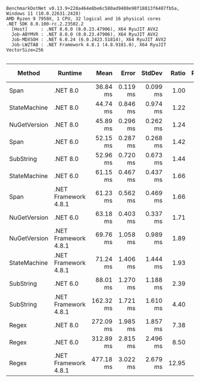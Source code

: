 ```

BenchmarkDotNet v0.13.9+228a464e8be6c580ad9408e98f18813f6407fb5a, Windows 11 (10.0.22631.2428)
AMD Ryzen 9 7950X, 1 CPU, 32 logical and 16 physical cores
.NET SDK 8.0.100-rc.2.23502.2
  [Host]     : .NET 8.0.0 (8.0.23.47906), X64 RyuJIT AVX2
  Job-ABYMVR : .NET 8.0.0 (8.0.23.47906), X64 RyuJIT AVX2
  Job-MDXSOH : .NET 6.0.24 (6.0.2423.51814), X64 RyuJIT AVX2
  Job-LWZTAB : .NET Framework 4.8.1 (4.8.9181.0), X64 RyuJIT VectorSize=256


```
| Method       | Runtime              | Mean      | Error    | StdDev   | Ratio | RatioSD | Gen0        | Gen1     | Gen2     | Allocated  | Alloc Ratio |
|------------- |--------------------- |----------:|---------:|---------:|------:|--------:|------------:|---------:|---------:|-----------:|------------:|
| Span         | .NET 8.0             |  36.84 ms | 0.119 ms | 0.099 ms |  1.00 |    0.00 |   5428.5714 | 142.8571 | 142.8571 |   90.66 MB |        1.00 |
| StateMachine | .NET 8.0             |  44.74 ms | 0.846 ms | 0.974 ms |  1.22 |    0.02 |   8500.0000 | 166.6667 | 166.6667 |  139.16 MB |        1.53 |
| NuGetVersion | .NET 8.0             |  45.89 ms | 0.296 ms | 0.262 ms |  1.24 |    0.01 |   7636.3636 |  90.9091 |  90.9091 |  126.42 MB |        1.39 |
| Span         | .NET 6.0             |  52.15 ms | 0.287 ms | 0.268 ms |  1.42 |    0.01 |   5400.0000 | 100.0000 | 100.0000 |   90.66 MB |        1.00 |
| SubString    | .NET 8.0             |  52.96 ms | 0.720 ms | 0.673 ms |  1.44 |    0.02 |  10800.0000 | 100.0000 | 100.0000 |  176.93 MB |        1.95 |
| StateMachine | .NET 6.0             |  61.15 ms | 0.467 ms | 0.437 ms |  1.66 |    0.01 |   8444.4444 | 111.1111 | 111.1111 |  139.16 MB |        1.53 |
| Span         | .NET Framework 4.8.1 |  61.23 ms | 0.562 ms | 0.469 ms |  1.66 |    0.01 |  14625.0000 | 125.0000 | 125.0000 |   92.74 MB |        1.02 |
| NuGetVersion | .NET 6.0             |  63.18 ms | 0.403 ms | 0.337 ms |  1.71 |    0.01 |   7625.0000 | 125.0000 | 125.0000 |  126.42 MB |        1.39 |
| NuGetVersion | .NET Framework 4.8.1 |  69.76 ms | 1.058 ms | 0.989 ms |  1.89 |    0.03 |  25000.0000 | 125.0000 | 125.0000 |  154.76 MB |        1.71 |
| StateMachine | .NET Framework 4.8.1 |  71.24 ms | 1.406 ms | 1.444 ms |  1.93 |    0.04 |  22857.1429 | 142.8571 | 142.8571 |   142.1 MB |        1.57 |
| SubString    | .NET 6.0             |  88.01 ms | 1.270 ms | 1.188 ms |  2.39 |    0.03 |  10833.3333 | 166.6667 | 166.6667 |  176.93 MB |        1.95 |
| SubString    | .NET Framework 4.8.1 | 162.32 ms | 1.721 ms | 1.610 ms |  4.40 |    0.04 |  31750.0000 |        - |        - |  195.86 MB |        2.16 |
| Regex        | .NET 8.0             | 272.09 ms | 1.985 ms | 1.857 ms |  7.38 |    0.05 |  60000.0000 |        - |        - |  969.67 MB |       10.70 |
| Regex        | .NET 6.0             | 312.89 ms | 2.815 ms | 2.496 ms |  8.50 |    0.07 |  60000.0000 |        - |        - |  969.67 MB |       10.70 |
| Regex        | .NET Framework 4.8.1 | 477.18 ms | 3.022 ms | 2.679 ms | 12.95 |    0.09 | 169000.0000 |        - |        - | 1022.29 MB |       11.28 |

